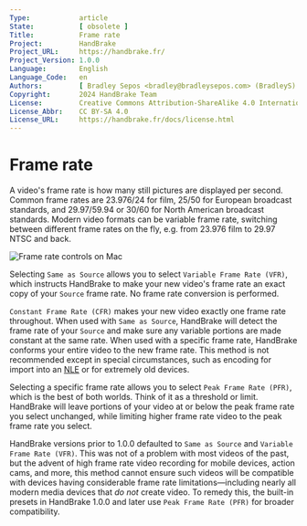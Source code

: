 ```yaml
---
Type:            article
State:           [ obsolete ]
Title:           Frame rate
Project:         HandBrake
Project_URL:     https://handbrake.fr/
Project_Version: 1.0.0
Language:        English
Language_Code:   en
Authors:         [ Bradley Sepos <bradley@bradleysepos.com> (BradleyS) ]
Copyright:       2024 HandBrake Team
License:         Creative Commons Attribution-ShareAlike 4.0 International
License_Abbr:    CC BY-SA 4.0
License_URL:     https://handbrake.fr/docs/license.html
---
```


Frame rate
==========

A video's frame rate is how many still pictures are displayed per second. Common frame rates are 23.976/24 for film, 25/50 for European broadcast standards, and 29.97/59.94 or 30/60 for North American broadcast standards. Modern video formats can be variable frame rate, switching between different frame rates on the fly, e.g. from 23.976 film to 29.97 NTSC and back.

<!-- .system-macos -->

![Frame rate controls on Mac](../../images/mac/frame-rate-controls-1.0.0.png "HandBrake's frame rate controls.")

<!-- /.system-macos -->

Selecting `Same as Source` allows you to select `Variable Frame Rate (VFR)`, which instructs HandBrake to make your new video's frame rate an exact copy of your `Source` frame rate. No frame rate conversion is performed.

`Constant Frame Rate (CFR)` makes your new video exactly one frame rate throughout. When used with `Same as Source`, HandBrake will detect the frame rate of your `Source` and make sure any variable portions are made constant at the same rate. When used with a specific frame rate, HandBrake conforms your entire video to the new frame rate. This method is not recommended except in special circumstances, such as encoding for import into an [NLE](https://en.wikipedia.org/wiki/Non-linear_editing_system) or for extremely old devices.

Selecting a specific frame rate allows you to select `Peak Frame Rate (PFR)`, which is the best of both worlds. Think of it as a threshold or limit. HandBrake will leave portions of your video at or below the peak frame rate you select unchanged, while limiting higher frame rate video to the peak frame rate you select.

HandBrake versions prior to 1.0.0 defaulted to `Same as Source` and `Variable Frame Rate (VFR)`. This was not of a problem with most videos of the past, but the advent of high frame rate video recording for mobile devices, action cams, and more, this method cannot ensure such videos will be compatible with devices having considerable frame rate limitations—including nearly all modern media devices that *do not* create video. To remedy this, the built-in presets in HandBrake 1.0.0 and later use `Peak Frame Rate (PFR)` for broader compatibility.
